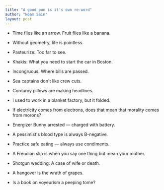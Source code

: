 ```yaml
---
title: "A good pun is it's own re-word"
author: "Noam Sain"
layout: post
---
```


- Time flies like an arrow. Fruit flies like a banana.

- Without geometry, life is pointless.

- Pasteurize: Too far to see.

- Khakis: What you need to start the car in Boston.

- Incongruous: Where bills are passed.

- Sea captains don't like crew cuts.

- Corduroy pillows are making headlines.

- I used to work in a blanket factory, but it folded.

- If electricity comes from electrons, does that mean that morality comes from morons?

- Energizer Bunny arrested — charged with battery.

- A pessimist's blood type is always B-negative.

- Practice safe eating — always use condiments.

- A Freudian slip is when you say one thing but mean your mother.

- Shotgun wedding: A case of wife or death.

- A hangover is the wrath of grapes.

- Is a book on voyeurism a peeping tome?
